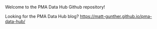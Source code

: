 Welcome to the PMA Data Hub Github repository!

Looking for the PMA Data Hub blog? https://matt-gunther.github.io/pma-data-hub/
